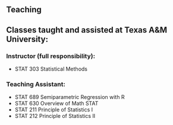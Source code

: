 ## Teaching

## Classes taught and assisted at Texas A&M University:

### Instructor (full responsibility):
- STAT 303 Statistical Methods

### Teaching Assistant:
- STAT 689 Semiparametric Regression with R
- STAT 630 Overview of Math STAT
- STAT 211 Principle of Statistics I
- STAT 212 Principle of Statistics II

